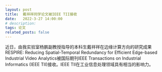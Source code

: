```yaml
---
layout: post
title:  戴祥祥同学论文被IEEE TII接收
date:   2022-3-27 14:00:00
# description:
tags: 论文
related_posts: false
---
```


近日，由我实验室杨鹏副教授指导的本科生戴祥祥在边缘计算方向的研究成果RESPIRE: Reducing Spatial-Temporal Redundancy for Efficient Edge-based Industrial Video Analytics被国际期刊IEEE Transactions on Industrial Informatics (IEEE TII)接收。IEEE TII在工业信息处理领域具有相当的影响力。